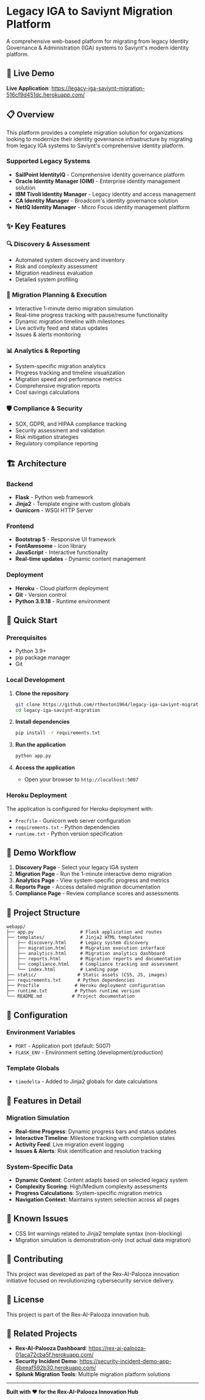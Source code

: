 # Legacy IGA to Saviynt Migration Platform

A comprehensive web-based platform for migrating from legacy Identity Governance & Administration (IGA) systems to Saviynt's modern identity platform.

## 🚀 Live Demo

**Live Application**: https://legacy-iga-saviynt-migration-516cf9d451dc.herokuapp.com/

## 📋 Overview

This platform provides a complete migration solution for organizations looking to modernize their identity governance infrastructure by migrating from legacy IGA systems to Saviynt's comprehensive identity platform.

### Supported Legacy Systems
- **SailPoint IdentityIQ** - Comprehensive identity governance platform
- **Oracle Identity Manager (OIM)** - Enterprise identity management solution  
- **IBM Tivoli Identity Manager** - Legacy identity and access management
- **CA Identity Manager** - Broadcom's identity governance solution
- **NetIQ Identity Manager** - Micro Focus identity management platform

## ✨ Key Features

### 🔍 **Discovery & Assessment**
- Automated system discovery and inventory
- Risk and complexity assessment
- Migration readiness evaluation
- Detailed system profiling

### 🔄 **Migration Planning & Execution**
- Interactive 1-minute demo migration simulation
- Real-time progress tracking with pause/resume functionality
- Dynamic migration timeline with milestones
- Live activity feed and status updates
- Issues & alerts monitoring

### 📊 **Analytics & Reporting**
- System-specific migration analytics
- Progress tracking and timeline visualization
- Migration speed and performance metrics
- Comprehensive migration reports
- Cost savings calculations

### 🛡️ **Compliance & Security**
- SOX, GDPR, and HIPAA compliance tracking
- Security assessment and validation
- Risk mitigation strategies
- Regulatory compliance reporting

## 🏗️ Architecture

### Backend
- **Flask** - Python web framework
- **Jinja2** - Template engine with custom globals
- **Gunicorn** - WSGI HTTP Server

### Frontend
- **Bootstrap 5** - Responsive UI framework
- **FontAwesome** - Icon library
- **JavaScript** - Interactive functionality
- **Real-time updates** - Dynamic content management

### Deployment
- **Heroku** - Cloud platform deployment
- **Git** - Version control
- **Python 3.9.18** - Runtime environment

## 🚀 Quick Start

### Prerequisites
- Python 3.9+
- pip package manager
- Git

### Local Development

1. **Clone the repository**
   ```bash
   git clone https://github.com/rthexton1964/legacy-iga-saviynt-migration.git
   cd legacy-iga-saviynt-migration
   ```

2. **Install dependencies**
   ```bash
   pip install -r requirements.txt
   ```

3. **Run the application**
   ```bash
   python app.py
   ```

4. **Access the application**
   - Open your browser to `http://localhost:5007`

### Heroku Deployment

The application is configured for Heroku deployment with:
- `Procfile` - Gunicorn web server configuration
- `requirements.txt` - Python dependencies
- `runtime.txt` - Python version specification

## 🎯 Demo Workflow

1. **Discovery Page** - Select your legacy IGA system
2. **Migration Page** - Run the 1-minute interactive demo migration
3. **Analytics Page** - View system-specific progress and metrics
4. **Reports Page** - Access detailed migration documentation
5. **Compliance Page** - Review compliance scores and assessments

## 📁 Project Structure

```
webapp/
├── app.py                 # Flask application and routes
├── templates/             # Jinja2 HTML templates
│   ├── discovery.html     # Legacy system discovery
│   ├── migration.html     # Migration execution interface
│   ├── analytics.html     # Migration analytics dashboard
│   ├── reports.html       # Migration reports and documentation
│   ├── compliance.html    # Compliance tracking and assessment
│   └── index.html         # Landing page
├── static/               # Static assets (CSS, JS, images)
├── requirements.txt      # Python dependencies
├── Procfile             # Heroku deployment configuration
├── runtime.txt          # Python runtime version
└── README.md           # Project documentation
```

## 🔧 Configuration

### Environment Variables
- `PORT` - Application port (default: 5007)
- `FLASK_ENV` - Environment setting (development/production)

### Template Globals
- `timedelta` - Added to Jinja2 globals for date calculations

## 🌟 Features in Detail

### Migration Simulation
- **Real-time Progress**: Dynamic progress bars and status updates
- **Interactive Timeline**: Milestone tracking with completion states
- **Activity Feed**: Live migration event logging
- **Issues & Alerts**: Risk identification and resolution tracking

### System-Specific Data
- **Dynamic Content**: Content adapts based on selected legacy system
- **Complexity Scoring**: High/Medium complexity assessments
- **Progress Calculations**: System-specific migration metrics
- **Navigation Context**: Maintains system selection across all pages

## 🚨 Known Issues

- CSS lint warnings related to Jinja2 template syntax (non-blocking)
- Migration simulation is demonstration-only (not actual data migration)

## 🤝 Contributing

This project was developed as part of the Rex-AI-Palooza innovation initiative focused on revolutionizing cybersecurity service delivery.

## 📄 License

This project is part of the Rex-AI-Palooza innovation hub.

## 🔗 Related Projects

- **Rex-AI-Palooza Dashboard**: https://rex-ai-palooza-01aca72cba5f.herokuapp.com/
- **Security Incident Demo**: https://security-incident-demo-app-4beeaf592b30.herokuapp.com/
- **Splunk Migration Tools**: Multiple migration platform solutions

---

**Built with ❤️ for the Rex-AI-Palooza Innovation Hub**
